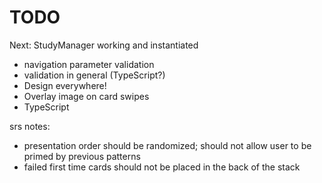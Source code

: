 # TODO

Next: StudyManager working and instantiated

* navigation parameter validation
* validation in general (TypeScript?)
* Design everywhere!
* Overlay image on card swipes
* TypeScript

srs notes:

* presentation order should be randomized; should not allow user to be primed by previous patterns
* failed first time cards should not be placed in the back of the stack
